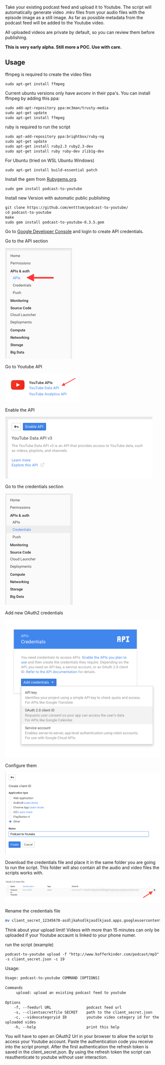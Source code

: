 Take your existing podcast feed and upload it to Youtube. The script will automatically generate video .mkv files from your audio files with the episode image as a still image. As far as possible metadata from the podcast feed will be added to the Youtube video.

All uploaded videos are private by default, so you can review them before publishing.

**This is very early alpha. Still more a POC. Use with care.**

## Usage

ffmpeg is required to create the video files
```
sudo apt-get install ffmpeg
```

Current ubuntu versions only have avconv in their ppa's. You can install ffmpeg by adding this ppa:

```
sudo add-apt-repository ppa:mc3man/trusty-media
sudo apt-get update
sudo apt-get install ffmpeg
```

ruby is required to run the script
```
sudo apt-add-repository ppa:brightbox/ruby-ng
sudo apt-get update
sudo apt-get install ruby2.3 ruby2.3-dev
sudo apt-get install ruby ruby-dev zlib1g-dev
```

For Ubuntu (tried on WSL Ubuntu Windows)
```
sudo apt-get install build-essential patch
```


Install the gem from [Rubygems.org](https://rubygems.org/gems/podcast-to-youtube).
```
sudo gem install podcast-to-youtube
```
Install new Version with automatic public publishing

```
git clone https://github.com/entttom/podcast-to-youtube/
cd podcast-to-youtube
make
sudo gem install podcast-to-youtube-0.3.5.gem
```
Go to [Google Developer Console](https://console.developers.google.com/) and login to create API credentials.

Go to the API section

![](images/goto_api.png)

Go to Youtube API

![](images/goto_youtube_api.png)

Enable the API

![](images/enable_api.png)

Go to the credentials section

![](images/goto_credentials.png)

Add new OAuth2 credentials

![](images/add_oauth2.png)

Configure them

![](images/config_oauth2.png)

Download the credentials file and place it in the same folder you are going to run the script. This folder will also contain all the audio and video files the scripts works with.

![](images/download_json.png)

Rename the credentials file
```bash
mv client_secret_12345678-asdljkahsdlkjasdlkjasd.apps.googleusercontent.com.json client_secret.json
```

Think about your upload limit! Videos with more than 15 minutes can only be uploaded if your Youtube accaunt is linked to your phone numer.

run the script (example)
```
podcast-to-youtube upload -f "http://www.kofferkinder.com/podcast/mp3" -s client_secret.json -c 19
```

Usage:
```
Usage: podcast-to-youtube COMMAND [OPTIONS]

Commands
     upload: upload an existing podcast feed to youtube

Options
    -f, --feedurl URL                podcast feed url
    -s, --clientsecretfile SECRET    path to the client_secret.json
    -c, --videocategoryid ID         youtube video category id for the uploaded vides
    -h, --help                       print this help
```

You will have to open an OAuth2 Url in your browser to allow the script to access your Youtube account. Paste the authentication code you receive into the script prompt. After the first authentication the refresh token is saved in the client_secret.json. By using the refresh token the script can reauthenticate to youtube without user interaction.
